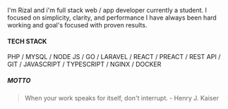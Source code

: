 I'm Rizal and i'm full stack web / app developer currently a student.
I focused on simplicity, clarity, and performance
I have always been hard working and goal's focused with proven results.

#### TECH STACK

PHP / MYSQL / NODE JS / GO / LARAVEL / REACT / PREACT / REST API / GIT / JAVASCRIPT / TYPESCRIPT / NGINX / DOCKER

##### MOTTO

> When your work speaks for itself, don't interrupt. - Henry J. Kaiser

####
